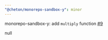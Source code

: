 ```yaml
---
"@cheton/monorepo-sandbox-y": minor
---
```

    
monorepo-sandbox-y: add `multiply` function [#9](https://github.com/cheton/monorepo-release-changesets/pull/9)
    
null
